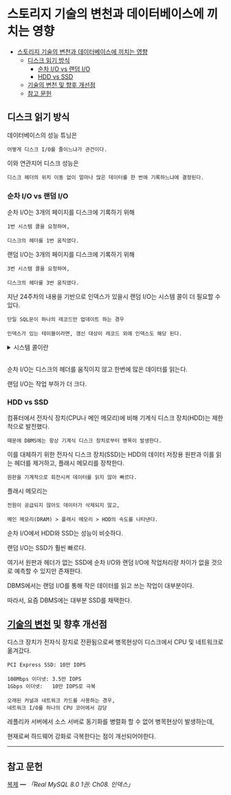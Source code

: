 # 스토리지 기술의 변천과 데이터베이스에 끼치는 영향

- [스토리지 기술의 변천과 데이터베이스에 끼치는 영향](#스토리지-기술의-변천과-데이터베이스에-끼치는-영향)
  - [디스크 읽기 방식](#디스크-읽기-방식)
    - [순차 I/O vs 랜덤 I/O](#순차-io-vs-랜덤-io)
    - [HDD vs SSD](#hdd-vs-ssd)
  - [기술의 변천 및 향후 개선점](#기술의-변천-및-향후-개선점)
  - [참고 문헌](#참고-문헌)

## 디스크 읽기 방식

데이터베이스의 성능 튜닝은 

    어떻게 디스크 I/O를 줄이느냐가 관건이다.

이와 연관지어 디스크 성능은 

    디스크 헤더의 위치 이동 없이 얼마나 많은 데이터를 한 번에 기록하느냐에 결정된다.

### 순차 I/O vs 랜덤 I/O

순차 I/O는 3개의 페이지를 디스크에 기록하기 위해 

    1번 시스템 콜을 요청하여,
    
    디스크의 헤더를 1번 움직였다.

랜덤 I/O는 3개의 페이지를 디스크에 기록하기 위해 

    3번 시스템 콜을 요청하여,

    디스크의 헤더를 3번 움직였다.

지난 24주차의 내용을 기반으로 인덱스가 있을시 랜덤 I/O는 시스템 콜이 더 필요할 수 있다.

    단일 SQL문이 하나의 레코드만 업데이트 하는 경우 
    
    인덱스가 있는 테이블이라면, 갱신 대상이 레코드 외에 인덱스도 해당 된다.

<details>
<summary>시스템 콜이란</summary>

<div align="center">
<img width="60%" src="assets/system-call.png" />
</div>
</details>
<br/>

순차 I/O는 디스크의 헤더를 움직이지 않고 한번에 많은 데이터를 읽는다.

랜덤 I/O는 작업 부하가 더 크다.

### HDD vs SSD

컴퓨터에서 전자식 장치(CPU나 메인 메모리)에 비해 기계식 디스크 장치(HDD)는 제한적으로 발전했다.

    때문에 DBMS에는 항상 기계식 디스크 장치로부터 병목이 발생한다.

이를 대체하기 위한 전자식 디스크 장치(SSD)는 HDD의 데이터 저장용 원판과 이를 읽는 헤더를 제거하고, 플래시 메모리를 장착한다.

    원판을 기계적으로 회전시켜 데이터를 읽지 않아 빠르다.

플래시 메모리는 

    전원이 공급되지 않아도 데이터가 삭제되지 않고,

    메인 메모리(DRAM) > 플래시 메모리 > HDD의 속도를 나타낸다.

순차 I/O에서 HDD와 SSD는 성능이 비슷하다.

랜덤 I/O는 SSD가 훨씬 빠르다.

여기서 원판과 헤더가 없는 SSD에 순차 I/O와 랜덤 I/O에 작업처리량 차이가 없을 것으로 예측할 수 있지만 존재한다.

DBMS에서는 랜덤 I/O를 통해 작은 데이터를 읽고 쓰는 작업이 대부분이다.

따라서, 요즘 DBMS에는 대부분 SSD를 채택한다.

## [기술의 변천](https://slides.com/yongki150/week25/fullscreen) 및 향후 개선점

디스크 장치가 전자식 장치로 전환됨으로써 병목현상이 디스크에서 CPU 및 네트워크로 옮겨갔다.

    PCI Express SSD: 10만 IOPS

    100Mbps 이더넷: 3.5만 IOPS
    1Gbps 이더넷:   10만 IOPS로 극복

    오래된 커널과 네트워크 카드를 사용하는 경우,
    네트워크 I/O를 하나의 CPU 코어에서 감당

레플리카 서버에서 소스 서버로 동기화를 병렬화 할 수 없어 병목현상이 발생하는데,

현재로써 하드웨어 강화로 극복한다는 점이 개선되어야한다.

<hr/>

## 참고 문헌

[복제](http://www.yes24.com/Product/Goods/105536167) ━ *「Real MySQL 8.0 1권: Ch08. 인덱스」*